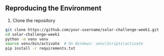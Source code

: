 ## Reproducing the Environment

1. Clone the repository
```bash
git clone https://github.com/your-username/solar-challenge-week1.git
cd solar-challenge-week1
python -m venv venv
source venv/bin/activate  # On Windows: venv\Scripts\activate
pip install -r requirements.txt
